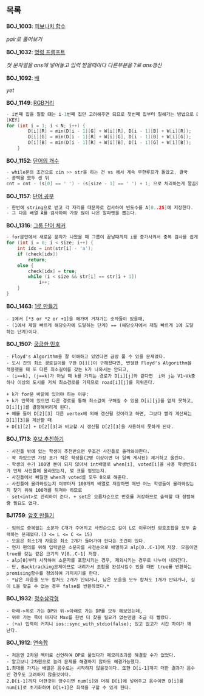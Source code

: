 목록
--------------

**BOJ_1003**: [피보나치 함수](https://www.acmicpc.net/problem/1003)

*pair로 풀어보기*

**BOJ_1032**: [명령 프롬프트](https://www.acmicpc.net/problem/1032)

*첫 문자열을 ans에 넣어놓고 입력 받을때마다 다른부분을 ?로 ans갱신*

**BOJ_1092**: [배](https://www.acmicpc.net/problem/1092)

*yet*

**BOJ_1149**: [RGB거리](https://www.acmicpc.net/problem/1149)
```c
- i번쨰 집을 칠할 떄는 i-1번째 집만 고려해주면 되므로 첫번째 집부터 칠해가는 방법으로 DP로 구현한다.
[KEY]
for (int i = 1; i < N; i++) {
		D[i][R] = min(D[i - 1][G] + W[i][R], D[i - 1][B] + W[i][R]);
		D[i][G] = min(D[i - 1][R] + W[i][G], D[i - 1][B] + W[i][G]);
		D[i][B] = min(D[i - 1][R] + W[i][B], D[i - 1][G] + W[i][B]);
	}
```

**BOJ_1152**: [단어의 개수](https://www.acmicpc.net/problem/1152)
```c
- while문의 조건으로 cin >> str을 하는 건 vs 에서 계속 무한루프가 돌았고, 결국
- 공백을 모두 센 뒤
cnt = cnt - (s[0] == ' ') - (s[size - 1] == ' ') + 1; 으로 처리하는게 깔끔했다.
```

**BOJ_1157**: [단어 공부](https://www.acmicpc.net/problem/1157)
```c
- 한번에 string으로 받고 각 자리를 대문자로 검사하여 빈도수를 A[0..25]에 저장한다.
- 그 다음 배열 A를 검사하여 가장 많이 나온 알파벳을 뽑는다.
```

**BOJ_1316**: [그룹 단어 체커](https://www.acmicpc.net/problem/1316)
```c
- for문안에서 새로운 문자가 나왔을 때 그룹이 끝날때까지 i를 증가시켜서 중복 검사를 쉽게 만들 수 있다.
for (int i = 0; i < size; i++) {
	int idx = int(str[i] - 'a');
	if (check[idx])
		return;
	else {
		check[idx] = true;
		while (i < size && str[i] == str[i + 1])
			i++;
	}
}
```

**BOJ_1463**: [1로 만들기](https://www.acmicpc.net/problem/1463)
```
- 1에서 [*3 or *2 or +1]을 해가며 거쳐가는 숫자들이 있을때, 
- (1에서 제일 빠르게 해당숫자에 도달하는 단계) == (해당숫자에서 제일 빠르게 1에 도달하는 단계)이다.
```

**BOJ_1507**: [궁금한 민호](https://www.acmicpc.net/problem/1507)
```
- Floyd's Algorithm을 잘 이해하고 있었다면 금방 풀 수 있을 문제였다.
- 도시 간의 최소 경로길이를 구한 D[][]이 구해졌다면, 변형한 Floyd's Algorithm을 적용했을 때 또 다른 최소길이를 갖는 k가 나와서는 안되고,
- (i==k), (j==k)가 아닐 때 k를 거치는 경로가 D[i][j]와 같다면  i와 j는 V1~Vk중 하나 이상의 도시를 거쳐 최소경로를 가지므로 road[i][j]를 지워준다.

+ k가 for문 바깥에 있어야 하는 이유:
+ k가 안쪽에 있으면 다른 경로를 통해 최소값이 구해질 수 있을 D[i][j]를 얻지 못하고, D[i][j]를 결정해버리게 된다.
+ 예를 들어 D[2][3] 다른 vertex에 의해 갱신될 것이라고 하면, 그보다 빨리 계산되는 D[1][3]을 계산할 때
+ D[1][2] + D[2][3]과 비교할 시 갱신될 D[2][3]을 사용하지 못하게 된다.
```

**BOJ_1713**: [후보 추천하기](https://www.acmicpc.net/problem/1713)
```
- 사진틀 밖에 있는 학생이 추천받으면 무조건 사진틀로 올라와야한다. 
- 꽉 차있으면 가장 표가 적은 학생을(2명 이상이면 더 일찍 게시된) 제거하고 올린다.
- 학생의 수가 100명 뿐이 되지 않아서 int배열로 when[i], voted[i]을 사용 학생번호i가 언제 사진틀에 올라왔는지, 몇 표를 얻었는지.
- 사진틀에서 빠질땐 when과 voted를 모두 0으로 해준다.
- 사진틀에 올라와있는지 여부마저 100개의 배열로 저장하면 매번 어느 학생들이 올라와있는지 찾기 위해 100개를 뒤져야 하므로
- set<int>로 관리하여 준다. + set은 오름차순으로 번호를 저장하므로 출력할 때 정렬해줄 필요도 없다.
```

**BJ1759**: [암호 만들기](https://www.acmicpc.net/problem/1759)
```
- 임의로 중복없는 소문자 C개가 주어지고 사전순으로 길이 L로 이루어진 암호조합을 모두 출력하는 문제였다.(3 <= L <= C <= 15)
- 모음은 최소1개 자음은 최소 2개가 들어가야 한다는 조건이 있다.
- 먼저 편의를 위해 입력받은 소문자를 사전순으로 배열하고 alp[0..C-1]에 저장. 모음이면 true를 갖는 같은 크기의 V[0..C-1] 저장.
- alp[0]부터 시작하여 소문자를 포함시키는 경우, 제외시키는 경우로 나누어 내려간다.
- 단, Backtracking문제이므로 내려가서 조합을 완성시킬수 있을 때만 true를 반환하는 promising함수를 정의하여 가지치기를 한다.
- *남은 자음을 모두 합쳐도 2개가 안되거나, 남은 모음을 모두 합쳐도 1개가 안되거나, 길이 L을 맞출 수 없는 경우 false를 반환하였다.*
```

**BOJ_1932**: [정수삼각형](https://www.acmicpc.net/problem/1932)
```
- 아래->위로 가는 DP와 위->아래로 가는 DP를 모두 해보았는데,
- 위로 가는 쪽이 마지막 Max를 한번 더 찾을 필요가 없는만큼 조금 더 빨랐다.
- (+a) 입력이 커지니 ios::sync_with_stdio(false); 있고 없고가 시간 차이가 꽤 난다.
```

**BOJ_1912**: [연속합](https://www.acmicpc.net/problem/1912)
```
- 처음엔 2차원 벡터로 선언하여 DP로 풀었다가 메모리초과를 해결할 수가 없었다.
- 알고보니 2차원으로 늘려 문제를 해결하지 않아도 해결가능했다.
1.최대를 가지는 배열은 음수로는 시작하지 않을것이다. 또한 D[i-1]까지 더한 결과가 음수인 경우도 고려하지 않을것이다.
2.D[i-1]까지 더한것이 양수이면 num[i]와 더해 D[i]에 넣어주고 음수이면 D[i]를 num[i]로 초기화하여 D[i+1]은 최적을 구할 수 있게 한다.
```


